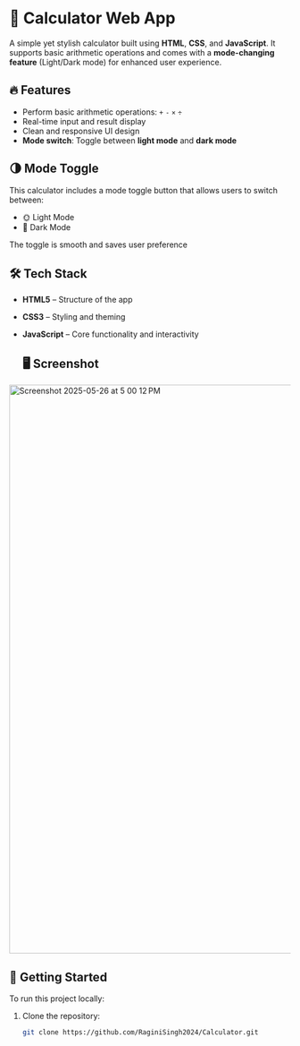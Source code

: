 # 🧮 Calculator Web App

A simple yet stylish calculator built using **HTML**, **CSS**, and **JavaScript**. It supports basic arithmetic operations and comes with a **mode-changing feature** (Light/Dark mode) for enhanced user experience.

## 🔥 Features

- Perform basic arithmetic operations: `+` `-` `×` `÷`
- Real-time input and result display
- Clean and responsive UI design
- **Mode switch**: Toggle between **light mode** and **dark mode**

## 🌗 Mode Toggle

This calculator includes a mode toggle button that allows users to switch between:

- 🌞 Light Mode
- 🌙 Dark Mode
  
The toggle is smooth and saves user preference 

## 🛠️ Tech Stack

- **HTML5** – Structure of the app
- **CSS3** – Styling and theming
- **JavaScript** – Core functionality and interactivity

  ## 🖥️ Screenshot
  
<img width="1016" alt="Screenshot 2025-05-26 at 5 00 12 PM" src="https://github.com/user-attachments/assets/07e63360-bd91-4533-a8c8-b803af420ca9" />

## 🚀 Getting Started

To run this project locally:

1. Clone the repository:
   ```bash
   git clone https://github.com/RaginiSingh2024/Calculator.git
